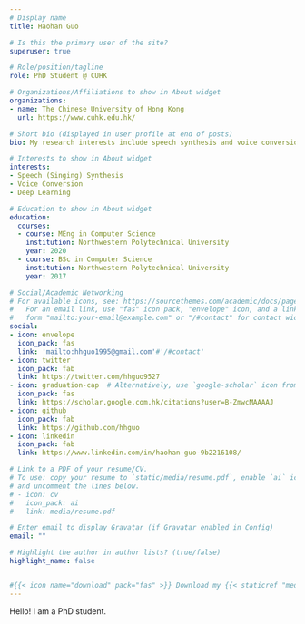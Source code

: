 ```yaml
---
# Display name
title: Haohan Guo

# Is this the primary user of the site?
superuser: true

# Role/position/tagline
role: PhD Student @ CUHK

# Organizations/Affiliations to show in About widget
organizations:
- name: The Chinese University of Hong Kong
  url: https://www.cuhk.edu.hk/

# Short bio (displayed in user profile at end of posts)
bio: My research interests include speech synthesis and voice conversion

# Interests to show in About widget
interests:
- Speech (Singing) Synthesis
- Voice Conversion
- Deep Learning

# Education to show in About widget
education:
  courses:
  - course: MEng in Computer Science
    institution: Northwestern Polytechnical University
    year: 2020
  - course: BSc in Computer Science
    institution: Northwestern Polytechnical University
    year: 2017

# Social/Academic Networking
# For available icons, see: https://sourcethemes.com/academic/docs/page-builder/#icons
#   For an email link, use "fas" icon pack, "envelope" icon, and a link in the
#   form "mailto:your-email@example.com" or "/#contact" for contact widget.
social:
- icon: envelope
  icon_pack: fas
  link: 'mailto:hhguo1995@gmail.com'#'/#contact'
- icon: twitter
  icon_pack: fab
  link: https://twitter.com/hhguo9527
- icon: graduation-cap  # Alternatively, use `google-scholar` icon from `ai` icon pack
  icon_pack: fas
  link: https://scholar.google.com.hk/citations?user=B-ZmwcMAAAAJ
- icon: github
  icon_pack: fab
  link: https://github.com/hhguo
- icon: linkedin
  icon_pack: fab
  link: https://www.linkedin.com/in/haohan-guo-9b2216108/

# Link to a PDF of your resume/CV.
# To use: copy your resume to `static/media/resume.pdf`, enable `ai` icons in `params.toml`, 
# and uncomment the lines below.
# - icon: cv
#   icon_pack: ai
#   link: media/resume.pdf

# Enter email to display Gravatar (if Gravatar enabled in Config)
email: ""

# Highlight the author in author lists? (true/false)
highlight_name: false


#{{< icon name="download" pack="fas" >}} Download my {{< staticref "media/demo_resume.pdf" "newtab" >}}resumé{{< /staticref >}}.
---
```


Hello! I am a PhD student.
